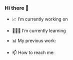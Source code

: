 ### Hi there 👋


- 📈 I’m currently working on 



- 👩🏻‍💻 I’m currently learning 



- 📊 My previous work:




- 📫 How to reach me:


